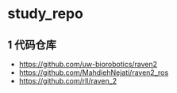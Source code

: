 # study_repo
## 1 代码仓库
   - https://github.com/uw-biorobotics/raven2
   - https://github.com/MahdiehNejati/raven2_ros
   - https://github.com/rll/raven_2
